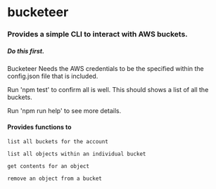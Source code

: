 # bucketeer

### Provides a simple CLI to interact with AWS buckets.

##### Do this first.
Bucketeer Needs the AWS credentials to be the specified within the config.json file that is included. 

Run 'npm test' to confirm all is well. This should shows a list of all the buckets.

Run 'npm run help' to see more details.

#### Provides functions to 
    
    list all buckets for the account
    
    list all objects within an individual bucket
    
    get contents for an object
    
    remove an object from a bucket
